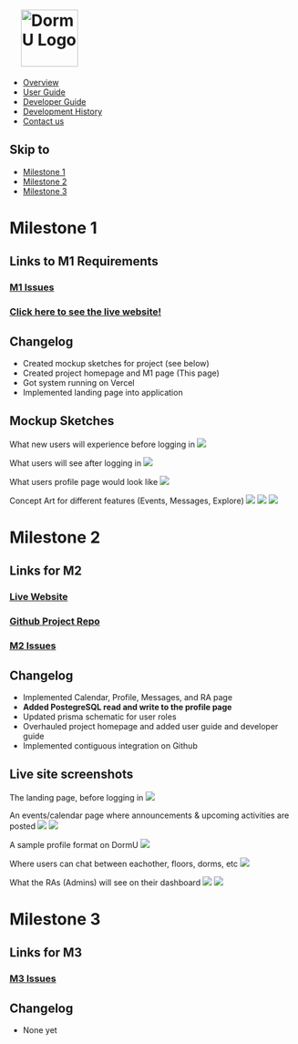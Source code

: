 # <img src="img/dormu-logo.png" alt="DormU Logo" style= "width:100px; padding-left:20"/>

* [Overview](/index)
* [User Guide](/user-guide.md)
* [Developer Guide](/developer-guide.md)
* [Development History](/dev-history.md) 
* [Contact us](/contact-us.md) <br>

## Skip to
- [Milestone 1](#milestone-1)
- [Milestone 2](#milestone-2)
- [Milestone 3](#milestone-3)

# Milestone 1
## Links to M1 Requirements
### [M1 Issues](https://github.com/orgs/dorm-u/projects/1/views/1)

### [Click here to see the live website!](https://dorm-u-app.vercel.app/)

## Changelog
* Created mockup sketches for project (see below)
* Created project homepage and M1 page (This page)
* Got system running on Vercel
* Implemented landing page into application

## Mockup Sketches
What new users will experience before logging in
<img src="img/DormU-LandingNewUser.png">

What users will see after logging in
<img src="img/DormU-LandingReturningUser.png">

What users profile page would look like
<img src="img/DormU-Profile.png">

Concept Art for different features (Events, Messages, Explore)
<img src="img/DormU-EventsCalendar.png">
<img src="img/DormU-Messages.png">
<img src="img/DormU-Explore.png">

# Milestone 2

## Links for M2

### [Live Website]()
### [Github Project Repo](https://github.com/dorm-u/dorm-u-app/tree/profile-page)
### [M2 Issues](https://github.com/orgs/dorm-u/projects/4/views/2)


## Changelog
* Implemented Calendar, Profile, Messages, and RA page 
* **Added PostegreSQL read and write to the profile page**
* Updated prisma schematic for user roles
* Overhauled project homepage and added user guide and developer guide
* Implemented contiguous integration on Github

## Live site screenshots
The landing page, before logging in
<img src="img/DormU-M2-Landing.png">

An events/calendar page where announcements & upcoming activities are posted
<img src="img/DormU-M2-Events.png">
<img src="img/DormU-M2-Events2.png">

A sample profile format on DormU
<img src="img/DormU-M2-Profile.png">

Where users can chat between eachother, floors, dorms, etc
<img src="img/DormU-M2-Messages.png">

What the RAs (Admins) will see on their dashboard
<img src="img/DormU-M2-RA-Admin.png">
<img src="img/DormU-M2-RA-Admin2.png">

# Milestone 3
## Links for M3
### [M3 Issues]()

## Changelog
* None yet

